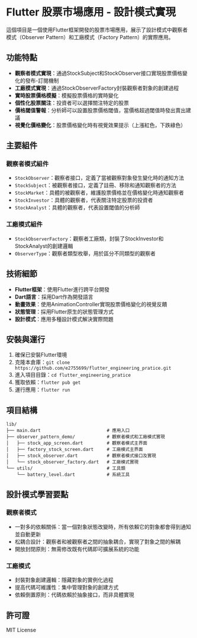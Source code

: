 # Flutter 股票市場應用 - 設計模式實現

這個項目是一個使用Flutter框架開發的股票市場應用，展示了設計模式中觀察者模式（Observer Pattern）和工廠模式（Factory Pattern）的實際應用。

## 功能特點

- **觀察者模式實現**：通過StockSubject和StockObserver接口實現股票價格變化的發布-訂閱機制
- **工廠模式實現**：通過StockObserverFactory封裝觀察者對象的創建過程
- **實時股票價格模擬**：模擬股票價格的實時變化
- **個性化股票關注**：投資者可以選擇關注特定的股票
- **價格閾值警報**：分析師可以設置股票價格閾值，當價格超過閾值時發出賣出建議
- **視覺化價格變化**：股票價格變化時有視覺效果提示（上漲紅色，下跌綠色）

## 主要組件

### 觀察者模式組件

- `StockObserver`：觀察者接口，定義了當被觀察對象發生變化時的通知方法
- `StockSubject`：被觀察者接口，定義了註冊、移除和通知觀察者的方法
- `StockMarket`：具體的被觀察者，維護股票價格並在價格變化時通知觀察者
- `StockInvestor`：具體的觀察者，代表關注特定股票的投資者
- `StockAnalyst`：具體的觀察者，代表設置閾值的分析師

### 工廠模式組件

- `StockObserverFactory`：觀察者工廠類，封裝了StockInvestor和StockAnalyst的創建邏輯
- `ObserverType`：觀察者類型枚舉，用於區分不同類型的觀察者

## 技術細節

- **Flutter框架**：使用Flutter進行跨平台開發
- **Dart語言**：採用Dart作為開發語言
- **動畫效果**：使用AnimationController實現股票價格變化的視覺反饋
- **狀態管理**：採用Flutter原生的狀態管理方式
- **設計模式**：應用多種設計模式解決實際問題

## 安裝與運行

1. 確保已安裝Flutter環境
2. 克隆本倉庫：`git clone https://github.com/e2755699/flutter_engineering_pratice.git`
3. 進入項目目錄：`cd flutter_engineering_pratice`
4. 獲取依賴：`flutter pub get`
5. 運行應用：`flutter run`

## 項目結構

```
lib/
├── main.dart                         # 應用入口
├── observer_pattern_demo/            # 觀察者模式和工廠模式實現
│   ├── stock_app_screen.dart         # 觀察者模式主界面
│   ├── factory_stock_screen.dart     # 工廠模式主界面
│   ├── stock_observer.dart           # 觀察者模式接口及實現
│   └── stock_observer_factory.dart   # 工廠模式實現
└── utils/                            # 工具類
    └── battery_level.dart            # 系統工具
```

## 設計模式學習要點

### 觀察者模式
- 一對多的依賴關係：當一個對象狀態改變時，所有依賴它的對象都會得到通知並自動更新
- 松耦合設計：觀察者和被觀察者之間的抽象耦合，實現了對象之間的解耦
- 開放封閉原則：無需修改既有代碼即可擴展系統的功能

### 工廠模式
- 封裝對象創建邏輯：隱藏對象的實例化過程
- 提高代碼可維護性：集中管理對象的創建方式
- 依賴倒置原則：代碼依賴於抽象接口，而非具體實現

## 許可證

MIT License
